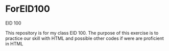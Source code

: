 ForEID100
=========

<h>EID 100</h>

<p> This repository is for my class EID 100. The purpose of this exercise is to practice our skill with HTML and possible other codes if were are proficient in HTML </p>

